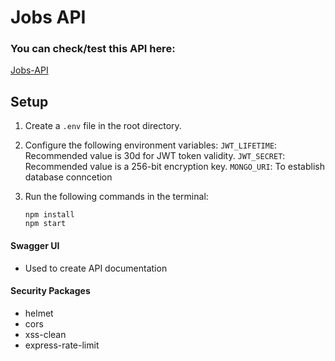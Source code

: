 # Jobs API
### You can check/test this API here:
[Jobs-API](https://jobs-api-02-55e4f411eca1.herokuapp.com/api-docs/)

## Setup
1. Create a `.env` file in the root directory. 
2. Configure the following environment variables: 
`JWT_LIFETIME`:  Recommended value is 30d for JWT token validity. 
 `JWT_SECRET`: Recommended value is a 256-bit encryption key.
 `MONGO_URI`: To establish database conncetion
4. Run the following commands in the terminal:

       npm install
       npm start

#### Swagger UI
- Used to create API documentation
#### Security Packages
- helmet
- cors
- xss-clean
- express-rate-limit
